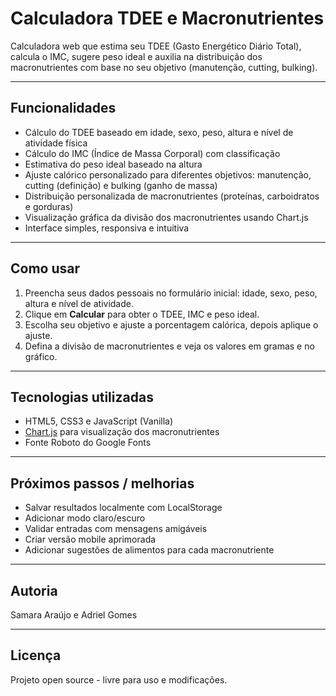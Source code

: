 # Calculadora TDEE e Macronutrientes

Calculadora web que estima seu TDEE (Gasto Energético Diário Total), calcula o IMC, sugere peso ideal e auxilia na distribuição dos macronutrientes com base no seu objetivo (manutenção, cutting, bulking).

---

## Funcionalidades

- Cálculo do TDEE baseado em idade, sexo, peso, altura e nível de atividade física  
- Cálculo do IMC (Índice de Massa Corporal) com classificação  
- Estimativa do peso ideal baseado na altura  
- Ajuste calórico personalizado para diferentes objetivos: manutenção, cutting (definição) e bulking (ganho de massa)  
- Distribuição personalizada de macronutrientes (proteínas, carboidratos e gorduras)  
- Visualização gráfica da divisão dos macronutrientes usando Chart.js  
- Interface simples, responsiva e intuitiva  

---

## Como usar

1. Preencha seus dados pessoais no formulário inicial: idade, sexo, peso, altura e nível de atividade.  
2. Clique em **Calcular** para obter o TDEE, IMC e peso ideal.  
3. Escolha seu objetivo e ajuste a porcentagem calórica, depois aplique o ajuste.  
4. Defina a divisão de macronutrientes e veja os valores em gramas e no gráfico.  

---

## Tecnologias utilizadas

- HTML5, CSS3 e JavaScript (Vanilla)  
- [Chart.js](https://www.chartjs.org/) para visualização dos macronutrientes  
- Fonte Roboto do Google Fonts  

---

## Próximos passos / melhorias

- Salvar resultados localmente com LocalStorage  
- Adicionar modo claro/escuro  
- Validar entradas com mensagens amigáveis  
- Criar versão mobile aprimorada  
- Adicionar sugestões de alimentos para cada macronutriente  

---

## Autoria

Samara Araújo e
Adriel Gomes

---

## Licença

Projeto open source - livre para uso e modificações.

